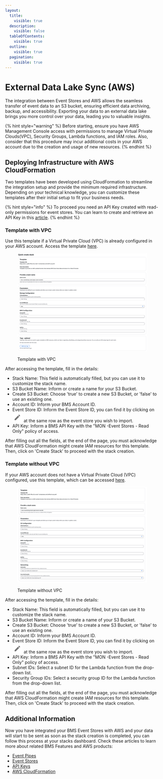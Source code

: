 ```yaml
---
layout:
  title:
    visible: true
  description:
    visible: false
  tableOfContents:
    visible: true
  outline:
    visible: true
  pagination:
    visible: true
---
```


# External Data Lake Sync (AWS)

The integration between Event Stores and AWS allows the seamless transfer of event data to an S3 bucket, ensuring efficient data archiving, backup, and accessibility. Exporting your data to an external data lake brings you more control over your data, leading you to valuable insights.

{% hint style="warning" %}
Before starting, ensure you have AWS Management Console access with permissions to manage Virtual Private Clouds(VPC), Security Groups, Lambda functions, and IAM roles. Also, consider that this procedure may incur additional costs in your AWS account due to the creation and usage of new resources.
{% endhint %}

## Deploying Infrastructure with AWS CloudFormation

Two templates have been developed using CloudFormation to streamline the integration setup and provide the minimum required infrastructure. Depending on your technical knowledge, you can customize these templates after their initial setup to fit your business needs.

{% hint style="info" %}
To proceed you need an API Key created with read-only permissions for event stores. You can learn to create and retrieve an API Key in this [article](../product-documentation/identity-access-management-iam/api-keys.md).
{% endhint %}

### Template with VPC

Use this template if a Virtual Private Cloud (VPC) is already configured in your AWS account. Access the template [here](https://us-east-2.console.aws.amazon.com/cloudformation/home?region=us-east-2#/stacks/quickcreate?templateUrl=https://bms--public-files.s3.us-east-1.amazonaws.com/with-vpc.yaml\&stackName=bms%E2%80%93monitoring%E2%80%93event-pipe%E2%80%93event-recorder).

<figure><img src="../.gitbook/assets/image (2).png" alt=""><figcaption><p>Template with VPC</p></figcaption></figure>

After accessing the template, fill in the details:

* Stack Name: This field is automatically filled, but you can use it to customize the stack name.
* S3 Bucket Name: Inform or create a name for your S3 Bucket.
* Create S3 Bucket: Choose 'true' to create a new S3 Bucket, or 'false' to use an existing one.
* Account ID: Inform your BMS Account ID.
* Event Store ID: Inform the Event Store ID, you can find it by clicking on <img src="../.gitbook/assets/image.png" alt="edit" data-size="line"> at the same row as the event store you wish to import.
* API Key: Inform a BMS API Key with the "MON -Event Stores - Read Only" policy of access.

After filling out all the fields, at the end of the page, you must acknowledge that AWS CloudFormation might create IAM resources for this template. Then, click on 'Create Stack' to proceed with the stack creation.

### Template without VPC

If your AWS account does not have a Virtual Private Cloud (VPC) configured, use this template, which can be accessed [here](https://us-east-2.console.aws.amazon.com/cloudformation/home?region=us-east-2#/stacks/quickcreate?templateUrl=https://bms--public-files.s3.us-east-1.amazonaws.com/without-vpc.yaml\&stackName=bms%E2%80%93monitoring%E2%80%93event-pipe%E2%80%93event-recorder).

<figure><img src="../.gitbook/assets/image (3).png" alt=""><figcaption><p>Template without VPC</p></figcaption></figure>

After accessing the template, fill in the details:

* Stack Name: This field is automatically filled, but you can use it to customize the stack name.
* S3 Bucket Name: Inform or create a name of your S3 Bucket.
* Create S3 Bucket: Choose 'true' to create a new S3 Bucket, or 'false' to use an existing one.
* Account ID: Inform your BMS Account ID.
* Event Store ID: Inform the Event Store ID, you can find it by clicking on <img src="../.gitbook/assets/image.png" alt="edit" data-size="line"> at the same row as the event store you wish to import.
* API Key: Inform a BMS API Key with the "MON -Event Stores - Read Only" policy of access.
* Subnet IDs: Select a subnet ID for the Lambda function from the drop-down list.
* Security Group IDs: Select a security group ID for the Lambda function from the drop-down list.

After filling out all the fields, at the end of the page, you must acknowledge that AWS CloudFormation might create IAM resources for this template. Then, click on 'Create Stack' to proceed with the stack creation.

## Additional Information

Now you have integrated your BMS Event Stores with AWS and your data will start to be sent as soon as the stack creation is completed, you can follow this process at your stacks dashboard. Check these articles to learn more about related BMS Features and AWS products:

* [Event Pipes](../product-documentation/monitoring/event-pipes.md)
* [Event Stores](../product-documentation/monitoring/event-stores.md)
* [API Keys](../product-documentation/identity-access-management-iam/api-keys.md)
* [AWS CloudFormation](https://docs.aws.amazon.com/cloudformation/)
